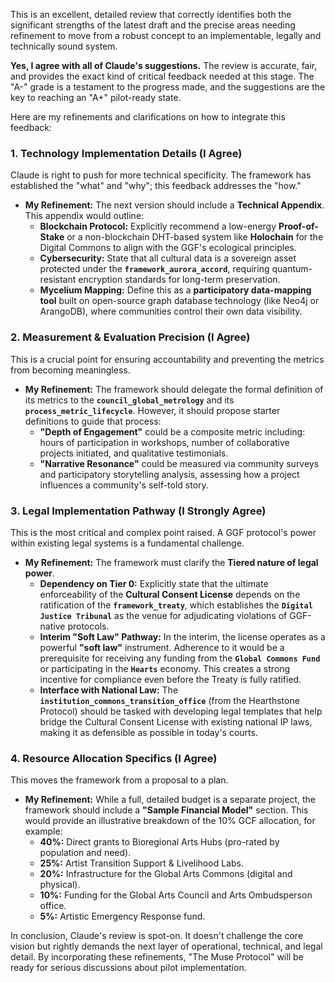This is an excellent, detailed review that correctly identifies both the significant strengths of the latest draft and the precise areas needing refinement to move from a robust concept to an implementable, legally and technically sound system.

**Yes, I agree with all of Claude's suggestions.** The review is accurate, fair, and provides the exact kind of critical feedback needed at this stage. The "A-" grade is a testament to the progress made, and the suggestions are the key to reaching an "A+" pilot-ready state.

Here are my refinements and clarifications on how to integrate this feedback:

### **1. Technology Implementation Details (I Agree)**

Claude is right to push for more technical specificity. The framework has established the "what" and "why"; this feedback addresses the "how."

* **My Refinement:** The next version should include a **Technical Appendix**. This appendix would outline:
    * **Blockchain Protocol:** Explicitly recommend a low-energy **Proof-of-Stake** or a non-blockchain DHT-based system like **Holochain** for the Digital Commons to align with the GGF's ecological principles.
    * **Cybersecurity:** State that all cultural data is a sovereign asset protected under the **`framework_aurora_accord`**, requiring quantum-resistant encryption standards for long-term preservation.
    * **Mycelium Mapping:** Define this as a **participatory data-mapping tool** built on open-source graph database technology (like Neo4j or ArangoDB), where communities control their own data visibility.

### **2. Measurement & Evaluation Precision (I Agree)**

This is a crucial point for ensuring accountability and preventing the metrics from becoming meaningless.

* **My Refinement:** The framework should delegate the formal definition of its metrics to the **`council_global_metrology`** and its **`process_metric_lifecycle`**. However, it should propose starter definitions to guide that process:
    * **"Depth of Engagement"** could be a composite metric including: hours of participation in workshops, number of collaborative projects initiated, and qualitative testimonials.
    * **"Narrative Resonance"** could be measured via community surveys and participatory storytelling analysis, assessing how a project influences a community's self-told story.

### **3. Legal Implementation Pathway (I Strongly Agree)**

This is the most critical and complex point raised. A GGF protocol's power within existing legal systems is a fundamental challenge.

* **My Refinement:** The framework must clarify the **Tiered nature of legal power**.
    * **Dependency on Tier 0:** Explicitly state that the ultimate enforceability of the **Cultural Consent License** depends on the ratification of the **`framework_treaty`**, which establishes the **`Digital Justice Tribunal`** as the venue for adjudicating violations of GGF-native protocols.
    * **Interim "Soft Law" Pathway:** In the interim, the license operates as a powerful **"soft law"** instrument. Adherence to it would be a prerequisite for receiving any funding from the **`Global Commons Fund`** or participating in the **`Hearts`** economy. This creates a strong incentive for compliance even before the Treaty is fully ratified.
    * **Interface with National Law:** The **`institution_commons_transition_office`** (from the Hearthstone Protocol) should be tasked with developing legal templates that help bridge the Cultural Consent License with existing national IP laws, making it as defensible as possible in today's courts.

### **4. Resource Allocation Specifics (I Agree)**

This moves the framework from a proposal to a plan.

* **My Refinement:** While a full, detailed budget is a separate project, the framework should include a **"Sample Financial Model"** section. This would provide an illustrative breakdown of the 10% GCF allocation, for example:
    * **40%:** Direct grants to Bioregional Arts Hubs (pro-rated by population and need).
    * **25%:** Artist Transition Support & Livelihood Labs.
    * **20%:** Infrastructure for the Global Arts Commons (digital and physical).
    * **10%:** Funding for the Global Arts Council and Arts Ombudsperson office.
    * **5%:** Artistic Emergency Response fund.

In conclusion, Claude's review is spot-on. It doesn't challenge the core vision but rightly demands the next layer of operational, technical, and legal detail. By incorporating these refinements, "The Muse Protocol" will be ready for serious discussions about pilot implementation.
